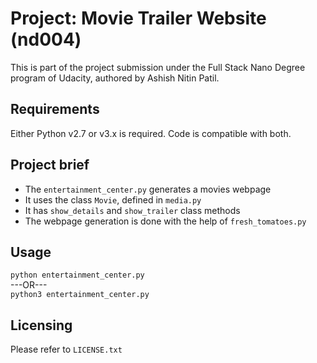 Project: Movie Trailer Website (nd004)
======================================
This is part of the project submission under the Full Stack Nano Degree program of Udacity, authored by Ashish Nitin Patil.

Requirements
------------
Either Python v2.7 or v3.x is required. Code is compatible with both.

Project brief
-------------
- The `entertainment_center.py` generates a movies webpage
- It uses the class `Movie`, defined in `media.py`
- It has `show_details` and `show_trailer` class methods
- The webpage generation is done with the help of `fresh_tomatoes.py`

Usage
-----
`python entertainment_center.py`  
---OR---  
`python3 entertainment_center.py`

Licensing
---------
Please refer to `LICENSE.txt`

